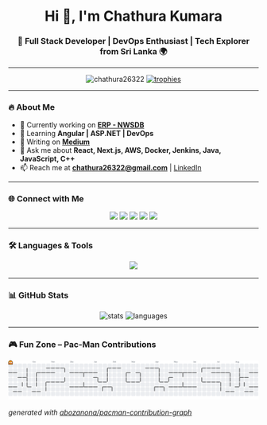 <h1 align="center">Hi 👋, I'm Chathura Kumara</h1>
<h3 align="center">🚀 Full Stack Developer | DevOps Enthusiast | Tech Explorer from Sri Lanka 🌍</h3>

---

<p align="center">
  <img src="https://komarev.com/ghpvc/?username=chathura26322&label=Profile%20views&color=0e75b6&style=flat" alt="chathura26322" />
  <a href="https://github.com/ryo-ma/github-profile-trophy">
    <img src="https://github-profile-trophy.vercel.app/?username=chathura26322&theme=onedark&margin-w=10&margin-h=10&no-bg=true&no-frame=true" alt="trophies" />
  </a>
</p>

---

### 🔥 About Me
- 🔭 Currently working on [**ERP - NWSDB**](https://erp.waterboard.lk)  
- 🌱 Learning **Angular | ASP.NET | DevOps**  
- 📝 Writing on [**Medium**](https://medium.com/@chathura26322)  
- 💬 Ask me about **React, Next.js, AWS, Docker, Jenkins, Java, JavaScript, C++**  
- 📫 Reach me at **chathura26322@gmail.com** | [LinkedIn](https://linkedin.com/in/chathura26322)  

---

### 🌐 Connect with Me
<p align="center">
  <a href="https://linkedin.com/in/chathura26322" target="blank"><img src="https://skillicons.dev/icons?i=linkedin" height="40" /></a>
  <a href="https://fb.com/chathura.dilshan.96387189" target="blank"><img src="https://skillicons.dev/icons?i=facebook" height="40" /></a>
  <a href="https://instagram.com/cha._.thura" target="blank"><img src="https://skillicons.dev/icons?i=instagram" height="40" /></a>
  <a href="https://medium.com/@chathura26322" target="blank"><img src="https://skillicons.dev/icons?i=medium" height="40" /></a>
  <a href="https://www.leetcode.com/chathuradilshantha" target="blank"><img src="https://skillicons.dev/icons?i=leetcode" height="40" /></a>
</p>

---

### 🛠️ Languages & Tools
<p align="center">
  <img src="https://skillicons.dev/icons?i=angular,react,nextjs,nodejs,express,java,cpp,cs,python,ts,js,docker,jenkins,aws,azure,kubernetes,mongodb,mysql,postgres,sqlite,git,linux,vagrant,flutter,dart,tailwind,bootstrap,nginx,figma,postman,tensorflow,pytorch,redux,firebase,spring,matlab" />
</p>

---

### 📊 GitHub Stats
<p align="center">
  <img src="https://github-readme-stats.vercel.app/api?username=chathura26322&show_icons=true&theme=radical" alt="stats" />
  <img src="https://github-readme-stats.vercel.app/api/top-langs?username=chathura26322&show_icons=true&layout=compact&theme=radical" alt="languages" />
</p>

---

### 🎮 Fun Zone – Pac-Man Contributions
<p align="center">
<picture>
  <source media="(prefers-color-scheme: dark)" srcset="https://raw.githubusercontent.com/chathura26322/chathura26322/output/pacman-contribution-graph-dark.svg">
  <source media="(prefers-color-scheme: light)" srcset="https://raw.githubusercontent.com/chathura26322/chathura26322/output/pacman-contribution-graph.svg">
  <img alt="pacman contribution graph" src="https://raw.githubusercontent.com/chathura26322/chathura26322/output/pacman-contribution-graph.svg">
</picture>
</p>

_generated with [abozanona/pacman-contribution-graph](https://abozanona.github.io/pacman-contribution-graph/)_  
